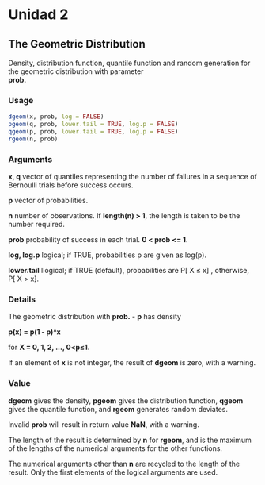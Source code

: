 # Unidad 2


## The Geometric Distribution

Density, distribution function, quantile function and random generation for the geometric distribution with parameter  
**prob.**


### Usage

```R
dgeom(x, prob, log = FALSE)
pgeom(q, prob, lower.tail = TRUE, log.p = FALSE)
qgeom(p, prob, lower.tail = TRUE, log.p = FALSE)
rgeom(n, prob)
```
### Arguments

**x, q**       vector of quantiles representing the number of failures in a sequence of Bernoulli trials before success occurs.

**p**       vector of probabilities.

**n**       number of observations. If  **length(n) > 1**, the length is taken to be the number required.

**prob**       probability of success in each trial. **0 < prob <= 1**.

**log, log.p**       logical; if TRUE, probabilities p are given as log(p).

**lower.tail**       llogical; if TRUE (default), probabilities are P[ X ≤ x] , otherwise, P[ X > x].


### Details

The geometric distribution with **prob.** - **p** has density

**p(x) = p(1 - p)^x**

for  **X = 0, 1, 2, ..., 0<p≤1.**

If an element of **x** is not integer, the result of **dgeom** is zero, with a warning.

### Value

**dgeom** gives the density, **pgeom** gives the distribution function, **qgeom** gives the quantile function, and **rgeom** generates random deviates.

Invalid **prob** will result in return value **NaN**, with a warning.

The length of the result is determined by **n** for **rgeom**, and is the maximum of the lengths of the numerical arguments for the other functions.

The numerical arguments other than **n** are recycled to the length of the result. Only the first elements of the logical arguments are used.

